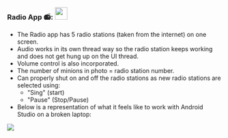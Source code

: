 ### Radio App 📻: <img src="https://github.com/sciencepal/sciencepal/blob/master/assets/Hi.gif" width="29px"> 
- The Radio app has 5 radio stations (taken from the internet) on one screen.
- Audio works in its own thread way so the radio station keeps working and does not get hung up on the UI thread.
- Volume control is also incorporated. 
- The number of minions in photo = radio station number.
- Can properly shut on and off the radio stations as new radio stations are selected using:
    + "Sing" (start)
    + "Pause" (Stop/Pause)
- Below is a representation of what it feels like to work with Android Studio on a broken laptop:
  
<img src="https://media.giphy.com/media/39V1MUIJTDnNK/giphy.gif?cid=790b7611za7zn1jhjhme93ofwze5lw4ctxnxm81f1dde6khm&ep=v1_gifs_search&rid=giphy.gif&ct=g" />
